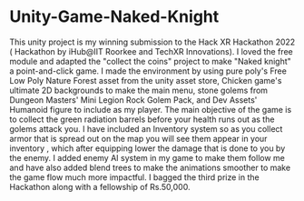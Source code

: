 # Unity-Game-Naked-Knight
This unity project is my winning submission to the Hack XR Hackathon 2022 ( Hackathon by iHub@IIT Roorkee and TechXR Innovations). I loved the free module and adapted the "collect the coins" project to make "Naked knight" a point-and-click game. I made the environment by using pure poly's Free Low Poly Nature Forest asset from the unity asset store, Chicken game's ultimate 2D backgrounds to make the main menu, stone golems from Dungeon Masters' Mini Legion Rock Golem Pack, and Dev Assets' Humanoid figure to include as my player. The main objective of the game is to collect the green radiation barrels before your health runs out as the golems attack you. I have included an Inventory system so as you collect armor that is spread out on the map you will see them appear in your inventory , which after equipping lower the damage that is done to you by the enemy. I added enemy AI system in my game to make them follow me and have also added blend trees to make the animations smoother to make the game flow much more impactful.
I bagged the third prize in the Hackathon along with a fellowship of Rs.50,000.
